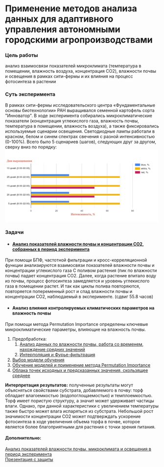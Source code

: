 # Применение методов анализа данных для адаптивного управления автономными городскими агропроизводствами

### Цель работы
анализ взаимосвязи показателей микроклимата (температура в помещении, влажность воздуха, концентрация CO2), влажности почвы и освещения в рамках сити-фермы и их влияния на процесс фотосинтеза в растении 

### Суть эксперимента
В рамках сити-фермы исследовательского центра «Фундаментальные основы биотехнологии» РАН выращивался семенной картофель сорта "Инноватор". В ходе эксперимента собирались микроклиматические показатели (концентрация углекислого газа, влажность почвы, температура в помещении, влажность воздуха), а также фиксировались используемые сценарии освещения. Светодиодные лампы работали в красном, белом и синем спектрах свечения с разной интенсивностью (0-100%). Всего было 5 сценариев (шагов), следующих друг за другом, cверху вниз по порядку:
<img src="data/light.png" width="500px" align="center">


### Задачи
* #### [Анализ показателей влажности почвы и концентрации СО2, собранных в период эксперимента](Фурье-анализ/анализ%20зависимостей%20влажности%20почвы%20и%20co2.ipynb)


При помощи БПФ, частотной фильтрации и кросс-корреляционной функции анализируются взаимосвязи показателей влажности почвы и концентрации углекислого газа
С поливом растения (пик по влажности почвы) падает концентрация СО2. Далее, когда растение впитало воду из почвы, процесс фотосинтеза замедляется и уровень углекислого газа в помещении растет. И так как циклы полива повторяются, повторяется попеременный рост и спад влажности почвы и концентрации СО2, наблюдаемый в эксперименте. (сдвиг 55.8 часов)

* #### Анализ влияния контролируемых климатических параметров на влажность почвы
При помощи метода Permutation Importance определены ключевые микроклиматические параметры, влияющие на влажность почвы.
1. Предобработка:
    1. [Анализ данных по влажности почвы, работа со временем, нахождение средних значений](машинное%20обучение/part_1%20(анализ%20данных%20по%20влажности%20почвы,%20работа%20со%20временем,%20нахождение%20средних%20значений).ipynb)
    2. [Интерполяция и Фурье-фильтрация](машинное%20обучение/part_2%20(Интерполяция%20и%20Фурье-фильтрация).ipynb)
2. [Выбор модели обучения](машинное%20обучение/part_3%20(выбор%20лучшей%20модели%20ML).ipynb)
3. [Обучение моделей и применение метода Permutation Importance](машинное%20обучение/part_4%20(ML).ipynb)
4. [Облака точек исходных и предсказанных значения, скользящее среднее](машинное%20обучение/part_5%20(Графики%20для%20модели%202d).ipynb)       

__Интерпретация результатов:__ полученные результаты могут объясняться свойствами субстрата, добавляемого в почву: торф обладает влагоемкостью (водопоглощаемостью) и темплоемкостью. Торф имеет пористую структуру, а значит может удерживает частицы влаги. Однако, при данной характеристики с увеличением температуры также быстро может влага испаряться из субстрата.    Небольшой рост значимости концентрации СО2 может подтверждать ускорение фотосинтеза
в ходе увеличения объема торфа в почве, которое является более благоприятными для
растения с точки зрения питания.

#### Дополнительно:
[Анализ показателей влажности почвы, микроклимата и освещения в период эксперимента](Фурье-анализ/анализ%20зависимостей%20влажности%20почвы%20и%20cвета.ipynb)        
[Презентация с защиты](data/Презентация%20ВКР.pdf)

